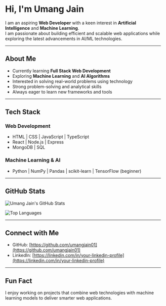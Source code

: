 # Hi, I'm Umang Jain

I am an aspiring **Web Developer** with a keen interest in **Artificial Intelligence** and **Machine Learning**.  
I am passionate about building efficient and scalable web applications while exploring the latest advancements in AI/ML technologies.

---

## About Me
- Currently learning **Full Stack Web Development**
- Exploring **Machine Learning** and **AI Algorithms**
- Interested in solving real-world problems using technology
- Strong problem-solving and analytical skills
- Always eager to learn new frameworks and tools

---

## Tech Stack

### Web Development
- HTML | CSS | JavaScript | TypeScript
- React | Node.js | Express
- MongoDB | SQL

### Machine Learning & AI
- Python | NumPy | Pandas | scikit-learn | TensorFlow (beginner)

---

## GitHub Stats

![Umang Jain's GitHub Stats](https://github-readme-stats.vercel.app/api?username=umangjain01&show_icons=true&count_private=true&theme=default)

![Top Languages](https://github-readme-stats.vercel.app/api/top-langs/?username=umangjain01&layout=compact&theme=default)

---

## Connect with Me

- GitHub: [https://github.com/umangjain01](https://github.com/umangjain01)
- LinkedIn: [https://linkedin.com/in/your-linkedin-profile](https://linkedin.com/in/your-linkedin-profile)

---

## Fun Fact
I enjoy working on projects that combine web technologies with machine learning models to deliver smarter web applications.
